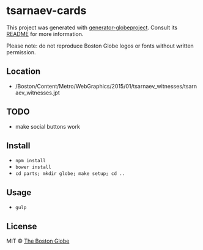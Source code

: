 # tsarnaev-cards

This project was generated with [generator-globeproject](https://github.com/BostonGlobe/generator-globeproject). Consult its [README](https://github.com/BostonGlobe/generator-globeproject) for more information.

Please note: do not reproduce Boston Globe logos or fonts without written permission.

## Location

- /Boston/Content/Metro/WebGraphics/2015/01/tsarnaev_witnesses/tsarnaev_witnesses.jpt

## TODO

- make social buttons work

## Install

- `npm install`
- `bower install`
- `cd parts; mkdir globe; make setup; cd ..`

## Usage

- `gulp`

## License

MIT © [The Boston Globe](http://github.com/BostonGlobe)

